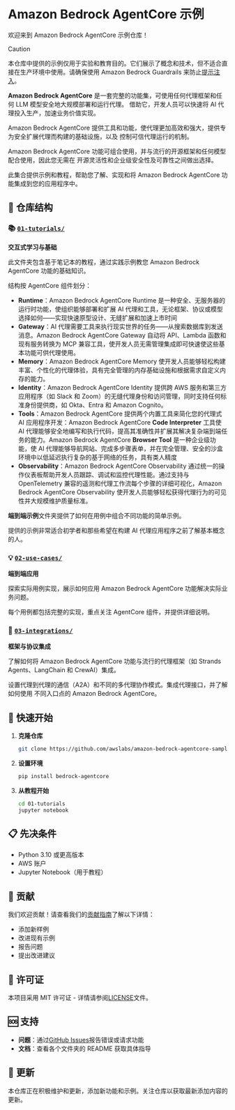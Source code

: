 # Amazon Bedrock AgentCore 示例

欢迎来到 Amazon Bedrock AgentCore 示例仓库！

> [!CAUTION]
> 本仓库中提供的示例仅用于实验和教育目的。它们展示了概念和技术，但不适合直接在生产环境中使用。请确保使用 Amazon Bedrock Guardrails 来防止[提示注入](https://docs.aws.amazon.com/bedrock/latest/userguide/prompt-injection.html)。

**Amazon Bedrock AgentCore** 是一套完整的功能集，可使用任何代理框架和任何 LLM 模型安全地大规模部署和运行代理。
借助它，开发人员可以快速将 AI 代理投入生产，加速业务价值实现。

Amazon Bedrock AgentCore 提供工具和功能，使代理更加高效和强大，提供专为安全扩展代理而构建的基础设施，以及
控制可信代理运行的机制。

Amazon Bedrock AgentCore 功能可组合使用，并与流行的开源框架和任何模型配合使用，因此您无需在
开源灵活性和企业级安全性及可靠性之间做出选择。

此集合提供示例和教程，帮助您了解、实现和将 Amazon Bedrock AgentCore 功能集成到您的应用程序中。

## 📁 仓库结构

### 📚 [`01-tutorials/`](./01-tutorials/)
**交互式学习与基础**

此文件夹包含基于笔记本的教程，通过实践示例教您 Amazon Bedrock AgentCore 功能的基础知识。

结构按 AgentCore 组件划分：
* **Runtime**：Amazon Bedrock AgentCore Runtime 是一种安全、无服务器的运行时功能，使组织能够部署和扩展 AI 代理和工具，无论框架、协议或模型选择如何——实现快速原型设计、无缝扩展和加速上市时间
* **Gateway**：AI 代理需要工具来执行现实世界的任务——从搜索数据库到发送消息。Amazon Bedrock AgentCore Gateway 自动将 API、Lambda 函数和现有服务转换为 MCP 兼容工具，使开发人员无需管理集成即可快速使这些基本功能可供代理使用。
* **Memory**：Amazon Bedrock AgentCore Memory 使开发人员能够轻松构建丰富、个性化的代理体验，具有完全管理的内存基础设施和根据需求自定义内存的能力。
* **Identity**：Amazon Bedrock AgentCore Identity 提供跨 AWS 服务和第三方应用程序（如 Slack 和 Zoom）的无缝代理身份和访问管理，同时支持任何标准身份提供商，如 Okta、Entra 和 Amazon Cognito。
* **Tools**：Amazon Bedrock AgentCore 提供两个内置工具来简化您的代理式 AI 应用程序开发：Amazon Bedrock AgentCore **Code Interpreter** 工具使 AI 代理能够安全地编写和执行代码，提高其准确性并扩展其解决复杂端到端任务的能力。Amazon Bedrock AgentCore **Browser Tool** 是一种企业级功能，使 AI 代理能够导航网站、完成多步骤表单，并在完全管理、安全的沙盒环境中以低延迟执行复杂的基于网络的任务，具有类人精度
* **Observability**：Amazon Bedrock AgentCore Observability 通过统一的操作仪表板帮助开发人员跟踪、调试和监控代理性能。通过支持与 OpenTelemetry 兼容的遥测和代理工作流每个步骤的详细可视化，Amazon Bedrock AgentCore Observability 使开发人员能够轻松获得代理行为的可见性并大规模维护质量标准。

**端到端示例**文件夹提供了如何在用例中组合不同功能的简单示例。

提供的示例非常适合初学者和那些希望在构建 AI 代理应用程序之前了解基本概念的人。

### 💡 [`02-use-cases/`](./02-use-cases/)
**端到端应用**

探索实际用例实现，展示如何应用 Amazon Bedrock AgentCore 功能解决实际业务问题。

每个用例都包括完整的实现，重点关注 AgentCore 组件，并提供详细说明。

### 🔌 [`03-integrations/`](./03-integrations/)
**框架与协议集成**

了解如何将 Amazon Bedrock AgentCore 功能与流行的代理框架（如 Strands Agents、LangChain 和 CrewAI）集成。

设置代理到代理的通信（A2A）和不同的多代理协作模式。集成代理接口，并了解如何使用
不同入口点的 Amazon Bedrock AgentCore。

## 🚀 快速开始

1. **克隆仓库**

   ```bash
   git clone https://github.com/awslabs/amazon-bedrock-agentcore-samples.git
   ```

2. **设置环境**

   ```bash
   pip install bedrock-agentcore
   ```

3. **从教程开始**
   ```bash
   cd 01-tutorials
   jupyter notebook
   ```

## 📋 先决条件

- Python 3.10 或更高版本
- AWS 账户
- Jupyter Notebook（用于教程）

## 🤝 贡献

我们欢迎贡献！请查看我们的[贡献指南](CONTRIBUTING.md)了解以下详情：

- 添加新样例
- 改进现有示例
- 报告问题
- 提出改进建议

## 📄 许可证

本项目采用 MIT 许可证 - 详情请参阅[LICENSE](LICENSE)文件。

## 🆘 支持

- **问题**：通过[GitHub Issues](https://github.com/awslabs/amazon-bedrock-agentcore-samples/issues)报告错误或请求功能
- **文档**：查看各个文件夹的 README 获取具体指导

## 🔄 更新

本仓库正在积极维护和更新，添加新功能和示例。关注仓库以获取最新添加内容的更新。